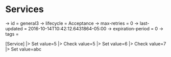 # Services

-> id = general3
-> lifecycle = Acceptance
-> max-retries = 0
-> last-updated = 2016-10-14T10:42:12.6431864-05:00
-> expiration-period = 0
-> tags = 

[Service]
|> Set value=5
|> Check value=5
|> Set value=6
|> Check value=7
|> Set value=abc
~~~
